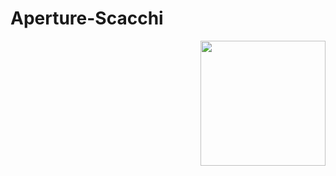 # Aperture-Scacchi
<img align="right" width="200" src="https://www.chess.com/bundles/web/images/brand/chesscom_pawn.b51896bf.png">

